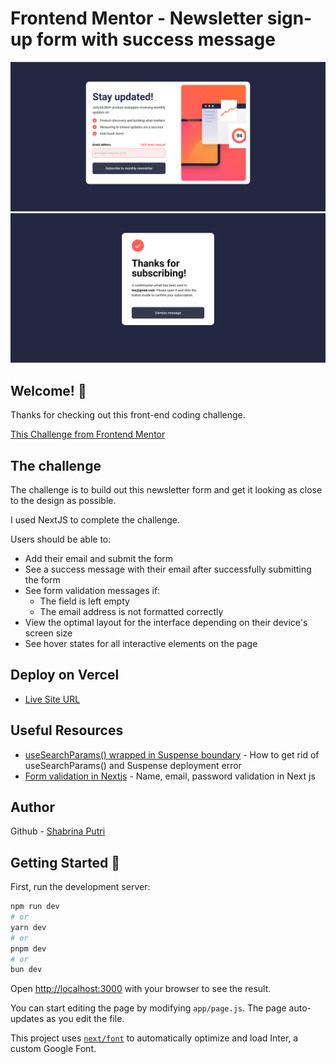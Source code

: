 # Frontend Mentor - Newsletter sign-up form with success message

![Design preview for the Newsletter sign-up form with success message coding challenge](./public/design/desktop-preview.png)
![Design preview for the Newsletter sign-up form with success message coding challenge](./public/design/desktop-success.png)

## Welcome! 👋

Thanks for checking out this front-end coding challenge.

[This Challenge from Frontend Mentor](https://www.frontendmentor.io/challenges/newsletter-signup-form-with-success-message-3FC1AZbNrv) 

## The challenge

The challenge is to build out this newsletter form and get it looking as close to the design as possible.

I used NextJS to complete the challenge.

Users should be able to:

- Add their email and submit the form
- See a success message with their email after successfully submitting the form
- See form validation messages if:
  - The field is left empty
  - The email address is not formatted correctly
- View the optimal layout for the interface depending on their device's screen size
- See hover states for all interactive elements on the page

## Deploy on Vercel

- [Live Site URL](https://newsletter-sign-up-form-beige-two.vercel.app/)

## Useful Resources

- [useSearchParams() wrapped in Suspense boundary](https://stackoverflow.com/questions/78439067/how-do-you-get-rid-of-usesearchparams-and-suspense-deployment-error) - How to get rid of useSearchParams() and Suspense deployment error
- [Form validation in Nextjs](https://www.geeksforgeeks.org/how-to-add-form-validation-in-next-js/) - Name, email, password validation in Next js

## Author

Github - [Shabrina Putri](https://github.com/shabrina12)

## Getting Started 🚀

First, run the development server:

```bash
npm run dev
# or
yarn dev
# or
pnpm dev
# or
bun dev
```

Open [http://localhost:3000](http://localhost:3000) with your browser to see the result.

You can start editing the page by modifying `app/page.js`. The page auto-updates as you edit the file.

This project uses [`next/font`](https://nextjs.org/docs/basic-features/font-optimization) to automatically optimize and load Inter, a custom Google Font.
